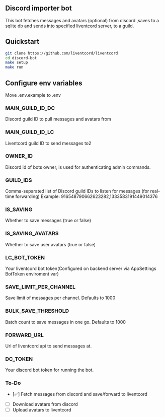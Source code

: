 ## Discord importer bot

This bot fetches messages and avatars (optional) from discord ,saves to a sqlite db and sends into specified liventcord server, to a guild.

## Quickstart

```bash
git clone https://github.com/liventcord/liventcord
cd discord-bot
make setup
make run
```

## Configure env variables

Move .env.example to .env

### MAIN_GUILD_ID_DC
Discord guild ID to pull messages and avatars from

### MAIN_GUILD_ID_LC
Liventcord guild ID to send messages to2

### OWNER_ID
Discord id of bots owner, is used for authenticating admin commands.

### GUILD_IDS
Comma-separated list of Discord guild IDs to listen for messages (for real-time forwarding) Example: 916548790662623282,1333583191449014376

### IS_SAVING
Whether to save messages (true or false)

### IS_SAVING_AVATARS
Whether to save user avatars (true or false)

### LC_BOT_TOKEN
Your liventcord bot token(Configured on backend server via AppSettings BotToken enviroment var)

### SAVE_LIMIT_PER_CHANNEL
Save limit of messages per channel.
Defaults to 1000

### BULK_SAVE_THRESHOLD
Batch count to save messages in one go.
Defaults to 1000

### FORWARD_URL
Url of liventcord api to send messages at.

### DC_TOKEN
Your discord bot token for running the bot.


### To-Do

- [✅] Fetch messages from discord and save/forward to liventcord
- [ ] Download avatars from discord 
- [ ] Upload avatars to liventcord